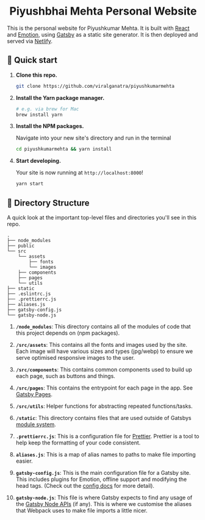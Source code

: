 <h1 align="center">
  Piyushbhai Mehta Personal Website
</h1>

This is the personal website for Piyushkumar Mehta. It is built with [React](http://react.com) and [Emotion](https://emotion.sh), using [Gatsby](https://www.gatsbyjs.org) as a static site generator. It is then deployed and served via [Netlify](https://www.netlify.com).

## 🚀 Quick start

1. **Clone this repo.**

    ```sh
    git clone https://github.com/viralganatra/piyushkumarmehta
    ```

1. **Install the Yarn package manager.**

    ```sh
    # e.g. via brew for Mac
    brew install yarn
    ```

1. **Install the NPM packages.**

    Navigate into your new site's directory and run in the terminal

    ```sh
    cd piyushkumarmehta && yarn install
    ```

1. **Start developing.**

    Your site is now running at `http://localhost:8000`!

    ```sh
    yarn start
    ```

## 🧐 Directory Structure

A quick look at the important top-level files and directories you'll see in this repo.

    .
    ├── node_modules
    ├── public
    └── src
        └── assets
            ├── fonts
            └── images
        ├── components
        ├── pages
        └── utils
    ├── static
    ├── .eslintrc.js
    ├── .prettierrc.js
    ├── aliases.js
    ├── gatsby-config.js
    └── gatsby-node.js

1.  **`/node_modules`**: This directory contains all of the modules of code that this project depends on (npm packages).

2.  **`/src/assets`**: This contains all the fonts and images used by the site. Each image will have various sizes and types (jpg/webp) to ensure we serve optimised responsive images to the user.

3.  **`/src/components`**: This contains common components used to build up each page, such as buttons and things.

4.  **`/src/pages`**: This contains the entrypoint for each page in the app. See [Gatsby Pages](https://www.gatsbyjs.org/docs/creating-and-modifying-pages/).

5.  **`/src/utils`**: Helper functions for abstracting repeated functions/tasks.

6.  **`/static`**: This directory contains files that are used outside of Gatsbys [module system](https://www.gatsbyjs.org/docs/static-folder/).

7.  **`.prettierrc.js`**: This is a configuration file for [Prettier](https://prettier.io/). Prettier is a tool to help keep the formatting of your code consistent.

8.  **`aliases.js`**: This is a map of alias names to paths to make file importing easier.

9.  **`gatsby-config.js`**: This is the main configuration file for a Gatsby site. This includes plugins for Emotion, offline support and modifying the head tags. (Check out the [config docs](https://www.gatsbyjs.org/docs/gatsby-config/) for more detail).

10.  **`gatsby-node.js`**: This file is where Gatsby expects to find any usage of the [Gatsby Node APIs](https://www.gatsbyjs.org/docs/node-apis/) (if any). This is where we customise the aliases that Webpack uses to make file imports a little nicer.
